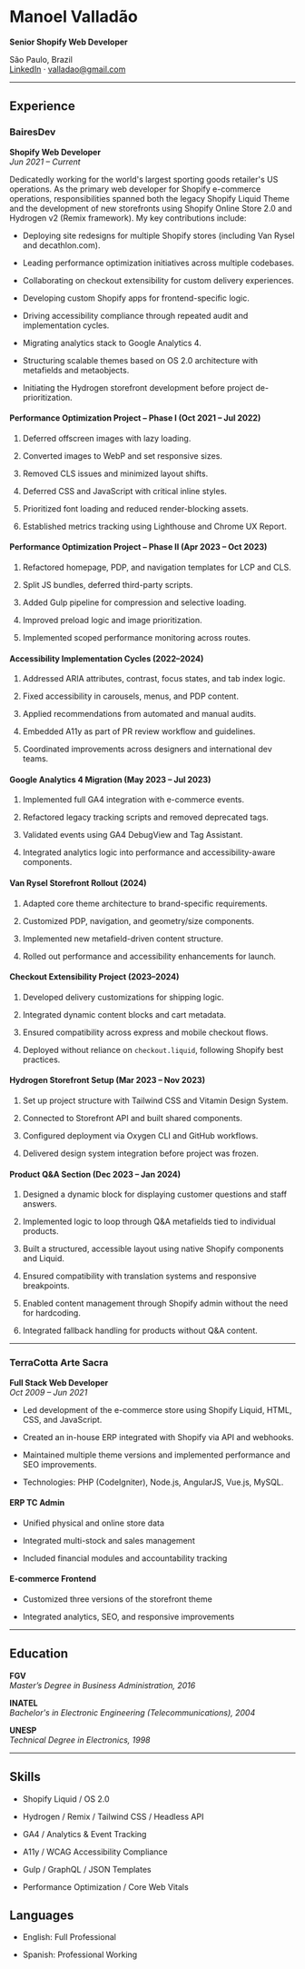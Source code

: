 # Manoel Valladão

**Senior Shopify Web Developer**

São Paulo, Brazil  
[LinkedIn](https://www.linkedin.com/in/valladao) · [valladao@gmail.com](mailto:valladao@gmail.com)

---

## Experience

### BairesDev

**Shopify Web Developer**  
_Jun 2021 – Current_

Dedicatedly working for the world's largest sporting goods retailer's US operations. As the primary web developer for Shopify e-commerce operations, responsibilities spanned both the legacy Shopify Liquid Theme and the development of new storefronts using Shopify Online Store 2.0 and Hydrogen v2 (Remix framework). My key contributions include:

- Deploying site redesigns for multiple Shopify stores (including Van Rysel and decathlon.com).
    
- Leading performance optimization initiatives across multiple codebases.
    
- Collaborating on checkout extensibility for custom delivery experiences.
    
- Developing custom Shopify apps for frontend-specific logic.
    
- Driving accessibility compliance through repeated audit and implementation cycles.
    
- Migrating analytics stack to Google Analytics 4.
    
- Structuring scalable themes based on OS 2.0 architecture with metafields and metaobjects.
    
- Initiating the Hydrogen storefront development before project de-prioritization.
    

#### Performance Optimization Project – Phase I (Oct 2021 – Jul 2022)

1. Deferred offscreen images with lazy loading.
    
2. Converted images to WebP and set responsive sizes.
    
3. Removed CLS issues and minimized layout shifts.
    
4. Deferred CSS and JavaScript with critical inline styles.
    
5. Prioritized font loading and reduced render-blocking assets.
    
6. Established metrics tracking using Lighthouse and Chrome UX Report.
    

#### Performance Optimization Project – Phase II (Apr 2023 – Oct 2023)

1. Refactored homepage, PDP, and navigation templates for LCP and CLS.
    
2. Split JS bundles, deferred third-party scripts.
    
3. Added Gulp pipeline for compression and selective loading.
    
4. Improved preload logic and image prioritization.
    
5. Implemented scoped performance monitoring across routes.
    

#### Accessibility Implementation Cycles (2022–2024)

1. Addressed ARIA attributes, contrast, focus states, and tab index logic.
    
2. Fixed accessibility in carousels, menus, and PDP content.
    
3. Applied recommendations from automated and manual audits.
    
4. Embedded A11y as part of PR review workflow and guidelines.
    
5. Coordinated improvements across designers and international dev teams.
    

#### Google Analytics 4 Migration (May 2023 – Jul 2023)

1. Implemented full GA4 integration with e-commerce events.
    
2. Refactored legacy tracking scripts and removed deprecated tags.
    
3. Validated events using GA4 DebugView and Tag Assistant.
    
4. Integrated analytics logic into performance and accessibility-aware components.
    

#### Van Rysel Storefront Rollout (2024)

1. Adapted core theme architecture to brand-specific requirements.
    
2. Customized PDP, navigation, and geometry/size components.
    
3. Implemented new metafield-driven content structure.
    
4. Rolled out performance and accessibility enhancements for launch.
    

#### Checkout Extensibility Project (2023–2024)

1. Developed delivery customizations for shipping logic.
    
2. Integrated dynamic content blocks and cart metadata.
    
3. Ensured compatibility across express and mobile checkout flows.
    
4. Deployed without reliance on `checkout.liquid`, following Shopify best practices.
    

#### Hydrogen Storefront Setup (Mar 2023 – Nov 2023)

1. Set up project structure with Tailwind CSS and Vitamin Design System.
    
2. Connected to Storefront API and built shared components.
    
3. Configured deployment via Oxygen CLI and GitHub workflows.
    
4. Delivered design system integration before project was frozen.
    

#### Product Q&A Section (Dec 2023 – Jan 2024)

1. Designed a dynamic block for displaying customer questions and staff answers.
    
2. Implemented logic to loop through Q&A metafields tied to individual products.
    
3. Built a structured, accessible layout using native Shopify components and Liquid.
    
4. Ensured compatibility with translation systems and responsive breakpoints.
    
5. Enabled content management through Shopify admin without the need for hardcoding.
    
6. Integrated fallback handling for products without Q&A content.
    

---

### TerraCotta Arte Sacra

**Full Stack Web Developer**  
_Oct 2009 – Jun 2021_

- Led development of the e-commerce store using Shopify Liquid, HTML, CSS, and JavaScript.
    
- Created an in-house ERP integrated with Shopify via API and webhooks.
    
- Maintained multiple theme versions and implemented performance and SEO improvements.
    
- Technologies: PHP (CodeIgniter), Node.js, AngularJS, Vue.js, MySQL.
    

#### ERP TC Admin

- Unified physical and online store data
    
- Integrated multi-stock and sales management
    
- Included financial modules and accountability tracking
    

#### E-commerce Frontend

- Customized three versions of the storefront theme
    
- Integrated analytics, SEO, and responsive improvements
    

---

## Education

**FGV**  
_Master’s Degree in Business Administration, 2016_

**INATEL**  
_Bachelor's in Electronic Engineering (Telecommunications), 2004_

**UNESP**  
_Technical Degree in Electronics, 1998_

---

## Skills

- Shopify Liquid / OS 2.0
    
- Hydrogen / Remix / Tailwind CSS / Headless API
    
- GA4 / Analytics & Event Tracking
    
- A11y / WCAG Accessibility Compliance
    
- Gulp / GraphQL / JSON Templates
    
- Performance Optimization / Core Web Vitals
    

## Languages

- English: Full Professional
    
- Spanish: Professional Working